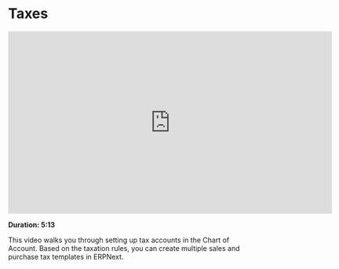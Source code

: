 # Taxes

<iframe width="660" height="371" src="https://www.youtube.com/embed/a8Eh4zLIrkU" frameborder="0" allowfullscreen></iframe>

**Duration: 5:13**

This video walks you through setting up tax accounts in the Chart of Account. Based on the taxation rules, you can create multiple sales and purchase tax templates in ERPNext.
